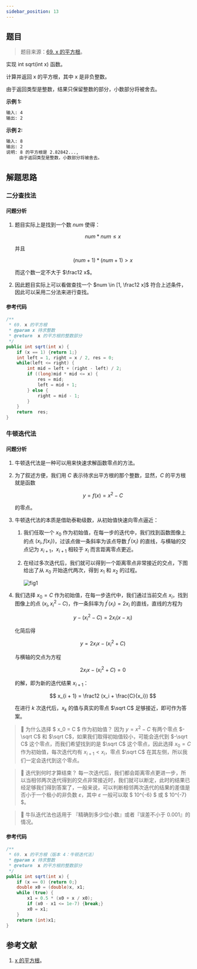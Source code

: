 ```yaml
---
sidebar_position: 13
---
```


## 题目

> 题目来源：[69. x 的平方根](https://leetcode-cn.com/problems/sqrtx)。

实现 int sqrt(int x) 函数。

计算并返回 x 的平方根，其中 x 是非负整数。

由于返回类型是整数，结果只保留整数的部分，小数部分将被舍去。

**示例 1:**

```txt
输入: 4
输出: 2
```

**示例 2:**

```txt
输入: 8
输出: 2
说明: 8 的平方根是 2.82842...,
     由于返回类型是整数，小数部分将被舍去。
```

## 解题思路

### 二分查找法

#### 问题分析

1. 题目实际上是找到一个数 $num$ 使得：
   
   $$
   num * num \le x
   $$
   
   并且
   
   $$
   (num + 1) * (num + 1) \gt x
   $$
   
   而这个数一定不大于 $\frac12 x$。
2. 因此题目实际上可以看做查找一个 $num \in [1, \frac12 x]$ 符合上述条件，因此可以采用二分法来进行查找。

#### 参考代码

```java
/**
 * 69. x 的平方根
 * @param x 待求整数
 * @return  x 的平方根的整数部分
 */
public int sqrt(int x) {
    if (x == 1) {return 1;}
    int left = 1, right = x / 2, res = 0;
    while(left <= right) {
        int mid = left + (right - left) / 2;
        if ((long)mid * mid <= x) {
            res = mid;
            left = mid + 1;
        } else {
            right = mid - 1;
        }
    }
    return  res;
}
```

### 牛顿迭代法

#### 问题分析

1. 牛顿迭代法是一种可以用来快速求解函数零点的方法。
2. 为了叙述方便，我们用 $C$ 表示待求出平方根的那个整数，显然，$C$ 的平方根就是函数
   
   $$
   y = f(x) = x^2 - C
   $$
   
   的零点。
3. 牛顿迭代法的本质是借助泰勒级数，从初始值快速向零点逼近：
   
   1. 我们任取一个 $x_0$ 作为初始值，在每一步的迭代中，我们找到函数图像上的点 $(x_i, f(x_i))$，过该点做一条斜率为该点导数 $f^{'}(x_i)$ 的直线，与横轴的交点记为 $x_{i + 1}$，$x_{i + 1}$ 相较于 $x_i$ 而言距离零点更近。
   2. 在经过多次迭代后，我们就可以得到一个距离零点非常接近的交点，下图给出了从 $x_0$ 开始迭代两次，得到 $x_1$ 和 $x_2$ 的过程。
      
      ![fig1](https://notebook.ricear.com/media/202107/2021-07-11_1944290.35472416583845645.png)
4. 我们选择 $x_0 = C$ 作为初始值，在每一步迭代中，我们通过当前交点 $x_i$，找到图像上的点 $(x_i, x_i^2 - C)$，作一条斜率为 $f^{'}(x_i) = 2x_i$ 的直线，直线的方程为
   
   $$
   y - (x_i^2 - C) = 2x_i(x - x_i)
   $$
   
   化简后得
   
   $$
   y = 2x_ix - (x_i^2 + C)
   $$
   
   与横轴的交点为方程
   
   $$
   2x_ix - (x_i^2 + C) = 0
   $$
   
   的解，即为新的迭代结果 $x_{i + 1}$：
   
   $$
   x_{i + 1} = \frac12 (x_i + \frac{C}{x_i})
   $$
   
   在进行 $k$ 次迭代后，$x_k$ 的值与真实的零点 $\sqrt C$ 足够接近，即可作为答案。

> 🤔 为什么选择 $ x_0 = C $ 作为初始值？
> 因为 $y = x^2 - C$ 有两个零点 $-\sqrt C$ 和 $\sqrt C$，如果我们取得初始值较小，可能会迭代到 $-\sqrt C$ 这个零点，而我们希望找到的是 $\sqrt C$ 这个零点，因此选择 $x_0 = C$ 作为初始值，每次迭代均有 $x_{i + 1} < x_i$，零点 $\sqrt C$ 在其左侧，所以我们一定会迭代到这个零点。

> 🤔 迭代到何时才算结束？
> 每一次迭代后，我们都会距离零点更进一步，所以当相邻两次迭代得到的交点非常接近时，我们就可以断定，此时的结果已经足够我们得到答案了，一般来说，可以判断相邻两次迭代的结果的差值是否小于一个极小的非负数 $\varepsilon$，其中 $\varepsilon$ 一般可以取 $ 10^{-6} $ 或 $ 10^{-7} $。

> 💁 牛队迭代法也适用于 『精确到多少位小数』或者『误差不小于 0.001』的情况。

#### 参考代码

```java
/**
 * 69. x 的平方根（版本 4：牛顿迭代法）
 * @param x 待求整数
 * @return  x 的平方根的整数部分
 */
public int sqrt(int x) {
    if (x == 0) {return 0;}
    double x0 = (double)x, x1;
    while (true) {
        x1 = 0.5 * (x0 + x / x0);
        if (x0 - x1 <= 1e-7) {break;}
        x0 = x1;
    }
    return (int)x1;
}
```

## 参考文献

1. [x 的平方根](https://leetcode-cn.com/problems/sqrtx/solution/x-de-ping-fang-gen-by-leetcode-solution)。

